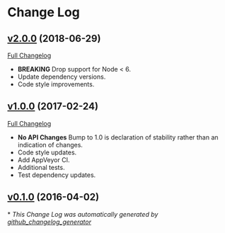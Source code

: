 # Change Log

## [v2.0.0](https://github.com/kevinoid/nodecat/tree/v2.0.0) (2018-06-29)
[Full Changelog](https://github.com/kevinoid/nodecat/compare/v1.0.0...v2.0.0)

- **BREAKING** Drop support for Node < 6.
- Update dependency versions.
- Code style improvements.

## [v1.0.0](https://github.com/kevinoid/nodecat/tree/v1.0.0) (2017-02-24)
[Full Changelog](https://github.com/kevinoid/nodecat/compare/v0.1.0...v1.0.0)

- **No API Changes**  Bump to 1.0 is declaration of stability rather than an
  indication of changes.
- Code style updates.
- Add AppVeyor CI.
- Additional tests.
- Test dependency updates.

## [v0.1.0](https://github.com/kevinoid/nodecat/tree/v0.1.0) (2016-04-02)


\* *This Change Log was automatically generated by [github_changelog_generator](https://github.com/skywinder/Github-Changelog-Generator)*
